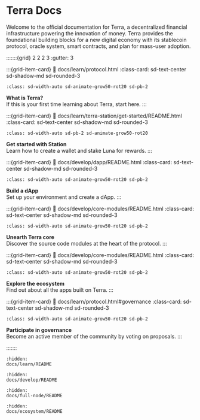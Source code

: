 # Terra Docs

Welcome to the official documentation for Terra, a decentralized financial infrastructure powering the innovation of money. Terra provides the foundational building blocks for a new digital economy with its stablecoin protocol, oracle system, smart contracts, and plan for mass-user adoption.

:::::::{grid} 2 2 2 3
:gutter: 3

:::{grid-item-card}
:link: docs/learn/protocol.html
:class-card: sd-text-center sd-shadow-md sd-rounded-3
```{image} /img/icon_terra.svg
:class: sd-width-auto sd-animate-grow50-rot20 sd-pb-2
```
**What is Terra?**  
If this is your first time learning about Terra, start here.
:::

:::{grid-item-card}
:link: docs/learn/terra-station/get-started/README.html
:class-card: sd-text-center sd-shadow-md sd-rounded-3
```{image} /img/wallets_station.png
:class: sd-width-auto sd-pb-2 sd-animate-grow50-rot20
```
**Get started with Station**  
Learn how to create a wallet and stake Luna for rewards.
:::

:::{grid-item-card}
:link: docs/develop/dapp/README.html
:class-card: sd-text-center sd-shadow-md sd-rounded-3
```{image} /img/icon_smartcontract.svg
:class: sd-width-auto sd-animate-grow50-rot20 sd-pb-2
```
**Build a dApp**  
Set up your environment and create a dApp.
:::

:::{grid-item-card}
:link: docs/develop/core-modules/README.html
:class-card: sd-text-center sd-shadow-md sd-rounded-3
```{image} /img/icon_core.svg
:class: sd-width-auto sd-animate-grow50-rot20 sd-pb-2
```
**Unearth Terra core**  
Discover the source code modules at the heart of the protocol.
:::

:::{grid-item-card}
:link: docs/develop/core-modules/README.html
:class-card: sd-text-center sd-shadow-md sd-rounded-3
```{image} /img/icon_apps.svg
:class: sd-width-auto sd-animate-grow50-rot20 sd-pb-2
```
**Explore the ecosystem**  
Find out about all the apps built on Terra.
:::

:::{grid-item-card}
:link: docs/learn/protocol.html#governance
:class-card: sd-text-center sd-shadow-md sd-rounded-3
```{image} /img/icon_validator.svg
:class: sd-width-auto sd-animate-grow50-rot20 sd-pb-2
```
**Participate in governance**  
Become an active member of the community by voting on proposals.
:::

:::::::


```{toctree}
:hidden:
docs/learn/README
```

```{toctree}
:hidden:
docs/develop/README
```

```{toctree}
:hidden:
docs/full-node/README
```

```{toctree}
:hidden:
docs/ecosystem/README
```
